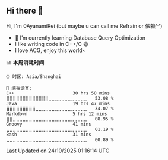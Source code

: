 ## Hi there 👋

Hi, I'm 0AyanamiRei (but maybe u can call me Refrain or 依赖^^)

- 🌱 I’m currently learning Database Query Optimization
- I like writing code in C++/C 😄
- I love ACG, enjoy this world~

 <!--START_SECTION:waka-->
📊 **本周消耗时间** 

```text
🕑︎ 时区: Asia/Shanghai

💬 编程语言: 
C++                      30 hrs 50 mins      ⣿⣿⣿⣿⣿⣿⣿⣿⣿⣿⣿⣿⣿⣀⣀⣀⣀⣀⣀⣀⣀⣀⣀⣀⣀   53.08 % 
Java                     19 hrs 47 mins      ⣿⣿⣿⣿⣿⣿⣿⣿⣿⣀⣀⣀⣀⣀⣀⣀⣀⣀⣀⣀⣀⣀⣀⣀⣀   34.07 % 
Markdown                 5 hrs 12 mins       ⣿⣿⣀⣀⣀⣀⣀⣀⣀⣀⣀⣀⣀⣀⣀⣀⣀⣀⣀⣀⣀⣀⣀⣀⣀   08.95 % 
Groovy                   41 mins             ⣀⣀⣀⣀⣀⣀⣀⣀⣀⣀⣀⣀⣀⣀⣀⣀⣀⣀⣀⣀⣀⣀⣀⣀⣀   01.19 % 
Bash                     31 mins             ⣀⣀⣀⣀⣀⣀⣀⣀⣀⣀⣀⣀⣀⣀⣀⣀⣀⣀⣀⣀⣀⣀⣀⣀⣀   00.89 % 
```


 Last Updated on 24/10/2025 01:16:14 UTC
<!--END_SECTION:waka-->
